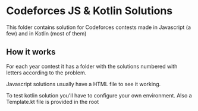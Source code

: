 # Codeforces JS & Kotlin Solutions

This folder contains solution for Codeforces contests made in Javascript (a few) and in Kotlin (most of them)

## How it works

For each year contest it has a folder with the solutions numbered with letters according to the problem.

Javascript solutions usually have a HTML file to see it working.

To test kotlin solution you'll have to configure your own environment. Also a Template.kt file is provided in the root
